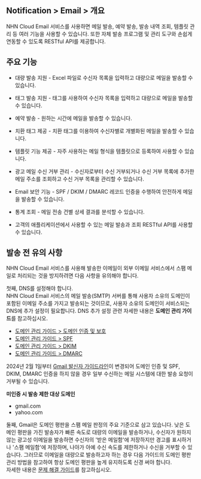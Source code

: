 ## Notification > Email > 개요

NHN Cloud Email 서비스를 사용하면 메일 발송, 예약 발송, 발송 내역 조회, 템플릿 관리 등 여러 기능을 사용할 수 있습니다. 
또한 자체 발송 프로그램 및 관리 도구와 손쉽게 연동할 수 있도록 RESTful API를 제공합니다.

## 주요 기능

- 대량 발송 지원 
    \- Excel 파일로 수신자 목록을 입력하고 대량으로 메일을 발송할 수 있습니다.
- 태그 발송 지원 
    \- 태그를 사용하여 수신자 목록을 입력하고 대량으로 메일을 발송할 수 있습니다.
- 예약 발송 
    \- 원하는 시간에 메일을 발송할 수 있습니다.
- 치환 태그 제공 
    \- 치환 태그를 이용하여 수신자별로 개별화된 메일을 발송할 수 있습니다.
- 템플릿 기능 제공 
    \- 자주 사용하는 메일 형식을 템플릿으로 등록하여 사용할 수 있습니다.
- 광고 메일 수신 거부 관리 
    \- 수신자로부터 수신 거부되거나 수신 거부 목록에 추가한 메일 주소를 조회하고 수신 거부 목록을 관리할 수 있습니다. 
- Email 보안 기능 
    \- SPF / DKIM / DMARC 레코드 인증을 수행하여 안전하게 메일을 발송할 수 있습니다. 
- 통계 조회 
    \- 메일 전송 건별 상세 결과를 분석할 수 있습니다. 

- 고객의 애플리케이션에서 사용할 수 있는 메일 발송과 조회 RESTful API를 사용할 수 있습니다.

## 발송 전 유의 사항
NHN Cloud Email 서비스를 사용해 발송한 이메일이 외부 이메일 서비스에서 스팸 메일로 처리되는 것을 방지하려면 다음 사항을 유의해야 합니다.

첫째, DNS를 설정해야 합니다. <br/>
NHN Cloud Email 서비스의 메일 발송(SMTP) 서버를 통해 사용자 소유의 도메인이 포함된 이메일 주소를 가지고 발송되는 것이므로, 사용자 소유의 도메인이 서비스되는 DNS에 추가 설정이 필요합니다. 
DNS 추가 설정 관련 자세한 내용은 **도메인 관리 가이드**를 참고하십시오.

- [도메인 관리 가이드 > 도메인 인증 및 보호](./domain-verification/)
- [도메인 관리 가이드 > SPF](./spf-record/)
- [도메인 관리 가이드 > DKIM](./dkim-record/)
- [도메인 관리 가이드 > DMARC](./dmarc-record/)

2024년 2월 1일부터 [Gmail 발신자 가이드라인](https://support.google.com/mail/answer/81126?hl=ko#requirements-5k)이 변경되어 도메인 인증 및 SPF, DKIM, DMARC 인증을 하지 않을 경우 일부 수신하는 메일 시스템에 대한 발송 요청이 거부될 수 있습니다.

**미인증 시 발송 제한 대상 도메인**
- gmail.com
- yahoo.com

둘째, Gmail은 도메인 평판을 스팸 메일 판정의 주요 기준으로 삼고 있습니다. 낮은 도메인 평판을 가진 발송자가 빠른 속도로 대량의 이메일을 발송하거나, 수신자가 원하지 않는 광고성 이메일을 발송하면 수신자의 '받은 메일함'에 저장하지만 경고를 표시하거나 '스팸 메일함'에 저장하며, 나아가 아예 수신 속도를 제한하거나 수신을 거부할 수 있습니다. 그러므로 이메일을 대량으로 발송하고자 하는 경우 다음 가이드의 도메인 평판 관리 방법을 참고하여 항상 도메인 평판을 높게 유지하도록 신경 써야 합니다.<br>
자세한 내용은 [문제 해결 가이드](./troubleshooting-guide/)를 참고하십시오.
